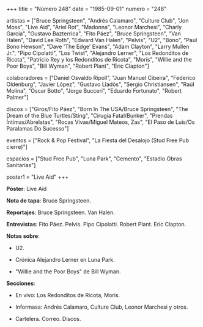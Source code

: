 +++
title = "Número 248"
date = "1985-09-01"
numero = "248"

artistas = ["Bruce Springsteen", "Andrés Calamaro", "Culture Club", "Jon Moss", "Live Aid", "Ariel Rot", "Madonna", "Leonor Marchesi", "Charly García", "Gustavo Bazterrica", "Fito Páez", "Bruce Springsteen", "Van Halen", "David Lee Roth", "Edward Van Halen", "Pelvis", "U2", "Bono", "Paul Bono Hewson", "Dave 'The Edge' Evans", "Adam Clayton", "Larry Mullen Jr.", "Pipo Cipolatti", "Los Twist", "Alejandro Lerner", "Los Redonditos de Ricota", "Patricio Rey y los Redonditos de Ricota", "Moris", "Willie and the Poor Boys", "Bill Wyman", "Robert Plant", "Eric Clapton"]

colaboradores = ["Daniel Osvaldo Ripoll", "Juan Manuel Cibeira", "Federico Oldenburg", "Javier López", "Gustavo Lladós", "Sergio Christiansen", "Raúl Molina", "Oscar Botto", "Jorge Bucceri", "Eduardo Fortunato", "Robert Palmer"]

discos = ["Giros/Fito Páez", "Born In The USA/Bruce Springsteen", "The Dream of the Blue Turtles/Sting", "Cirugía Fatal/Bunker", "Prendas Íntimas/Abrelatas", "Rocas Vivas/Miguel Mateos, Zas", "El Paso de Luis/Os Paralamas Do Sucesso"]

eventos = ["Rock & Pop Festival", "La Fiesta del Desalojo (Stud Free Pub cierre)"]

espacios = ["Stud Free Pub", "Luna Park", "Cemento", "Estadio Obras Sanitarias"]

poster1 = "Live Aid"
+++

**Póster**: Live Aid

**Nota de tapa**: Bruce Springsteen. 

**Reportajes**: Bruce Springsteen. Van Halen. 

**Entrevistas**: Fito Páez. Pelvis. Pipo Cipolatti. Robert Plant. Eric Clapton. 

**Notas sobre**:

- U2. 

- Crónica Alejandro Lerner en Luna Park.

- "Willie and the Poor Boys" de Bill Wyman. 

**Secciones**:

- En vivo: Los Redonditos de Ricota, Moris. 

- Informasa: Andrés Calamaro, Culture Club, Leonor Marchesi y otros. 

- Cartelera. Correo. Discos.
